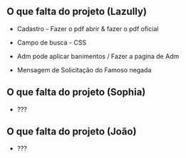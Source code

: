 ## O que falta do projeto (Lazully)
- Cadastro - Fazer o pdf abrir & fazer o pdf oficial
- Campo de busca - CSS

- Adm pode aplicar banimentos / Fazer a pagina de Adm

- Mensagem de Solicitação do Famoso negada


## O que falta do projeto (Sophia)
- ???

## O que falta do projeto (João)
- ???